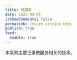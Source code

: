 ```yaml
---
title: 微服务
date: 2022-03-01
isShowComments: false
permalink: /micro-service.html
publish: true
feed:
  enable: true
---
```

本系列主要记录微服务相关的技术。
